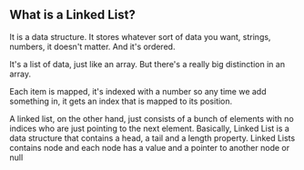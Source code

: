 <h2 style="color: 'brown'"> What is a Linked List?</h2>

<p> It is a data structure. It stores whatever sort of data you want, strings, numbers, it doesn't matter. And it's ordered.</p>
<p>It's a list of data, just like an array. But there's a really big distinction in an array.</p>
<p>Each item is mapped, it's indexed with a number so any time we add something in, it gets an index that is mapped to its position.
<p>A linked list, on the other hand, just consists of a bunch of elements with no indices who are just pointing to the next element.
Basically, Linked List is a data structure that contains a head, a tail and a length property. Linked Lists contains node and each node has a value and a pointer to another node or null</p>

